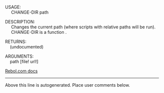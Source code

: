 USAGE:  
&nbsp;&nbsp;&nbsp;&nbsp;&nbsp;CHANGE-DIR&nbsp;path&nbsp;  
  
DESCRIPTION:  
&nbsp;&nbsp;&nbsp;&nbsp;&nbsp;Changes&nbsp;the&nbsp;current&nbsp;path&nbsp;(where&nbsp;scripts&nbsp;with&nbsp;relative&nbsp;paths&nbsp;will&nbsp;be&nbsp;run).  
&nbsp;&nbsp;&nbsp;&nbsp;&nbsp;CHANGE-DIR&nbsp;is&nbsp;a&nbsp;function&nbsp;.  
  
RETURNS:  
&nbsp;&nbsp;&nbsp;&nbsp;(undocumented)  
  
ARGUMENTS:  
&nbsp;&nbsp;&nbsp;&nbsp;path&nbsp;[file!&nbsp;url!]  

[Rebol.com docs](http://www.rebol.com/r3/docs/functions/change-dir.html)
___
Above this line is autogenerated. Place user comments below.